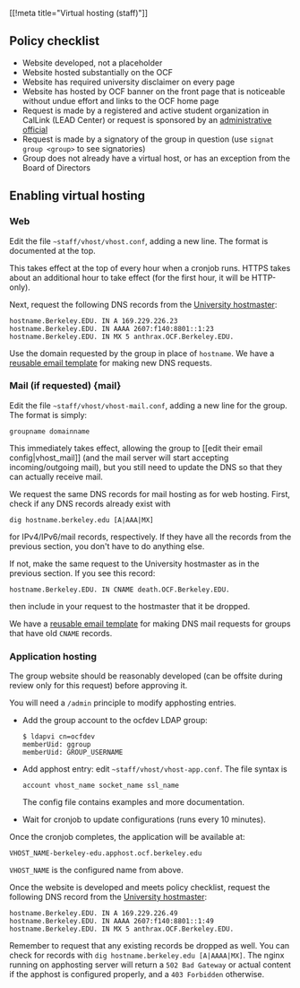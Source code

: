 [[!meta title="Virtual hosting (staff)"]]

## Policy checklist

* Website developed, not a placeholder
* Website hosted substantially on the OCF
* Website has required university disclaimer on every page
* Website has hosted by OCF banner on the front page that is noticeable without
  undue effort and links to the OCF home page
* Request is made by a registered and active student organization in CalLink
  (LEAD Center) or request is sponsored by an [administrative
  official](http://compliance.berkeley.edu/delegation/principles)
* Request is made by a signatory of the group in question
  (use `signat group <group>` to see signatories)
* Group does not already have a virtual host, or has an exception from the
  Board of Directors


## Enabling virtual hosting

### Web

Edit the file `~staff/vhost/vhost.conf`, adding a new line. The format is
documented at the top.

This takes effect at the top of every hour when a cronjob runs. HTTPS takes
about an additional hour to take effect (for the first hour, it will be
HTTP-only).

Next, request the following DNS records from the [University
hostmaster](http://www.net.berkeley.edu/hostmaster/):

    hostname.Berkeley.EDU. IN A 169.229.226.23
    hostname.Berkeley.EDU. IN AAAA 2607:f140:8801::1:23
    hostname.Berkeley.EDU. IN MX 5 anthrax.OCF.Berkeley.EDU.

Use the domain requested by the group in place of `hostname`. We have a
[reusable email
template](https://templates.ocf.berkeley.edu/#hostmaster-new-domain) for making
new DNS requests.

### Mail (if requested)    {mail}

Edit the file `~staff/vhost/vhost-mail.conf`, adding a new line for the group.
The format is simply:

    groupname domainname

This immediately takes effect, allowing the group to [[edit their email
config|vhost_mail]] (and the mail server will start accepting incoming/outgoing
mail), but you still need to update the DNS so that they can actually receive
mail.

We request the same DNS records for mail hosting as for web hosting. First,
check if any DNS records already exist with

    dig hostname.berkeley.edu [A|AAA|MX]

for IPv4/IPv6/mail records, respectively. If they have all the records from the
previous section, you don't have to do anything else.

If not, make the same request to the University hostmaster as in the previous
section. If you see this record:

    hostname.Berkeley.EDU. IN CNAME death.OCF.Berkeley.EDU.

then include in your request to the hostmaster that it be dropped.

We have a
[reusable email
template](https://templates.ocf.berkeley.edu/#hostmaster-add-mail) for making
DNS mail requests for groups that have old `CNAME` records.


### Application hosting

The group website should be reasonably developed (can be offsite during review
only for this request) before approving it.

You will need a `/admin` principle to modify apphosting entries.

* Add the group account to the ocfdev LDAP group:

      $ ldapvi cn=ocfdev
      memberUid: ggroup
      memberUid: GROUP_USERNAME

* Add apphost entry: edit `~staff/vhost/vhost-app.conf`. The file syntax is

      account vhost_name socket_name ssl_name

  The config file contains examples and more documentation.

* Wait for cronjob to update configurations (runs every 10 minutes).

Once the cronjob completes, the application will be available at:

    VHOST_NAME-berkeley-edu.apphost.ocf.berkeley.edu

`VHOST_NAME` is the configured name from above.

Once the website is developed and meets policy checklist, request the following
DNS record from the [University
hostmaster](http://www.net.berkeley.edu/hostmaster/):

    hostname.Berkeley.EDU. IN A 169.229.226.49
    hostname.Berkeley.EDU. IN AAAA 2607:f140:8801::1:49
    hostname.Berkeley.EDU. IN MX 5 anthrax.OCF.Berkeley.EDU.

Remember to request that any existing records be dropped as well. You can check
for records with `dig hostname.berkeley.edu [A|AAAA|MX]`. The nginx running on
apphosting server will return a `502 Bad Gateway` or actual content if the
apphost is configured properly, and a `403 Forbidden` otherwise.
